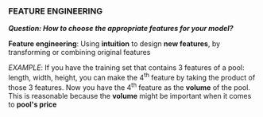 ### FEATURE ENGINEERING

***Question: How to choose the appropriate features for your model?***

**Feature engineering**: Using **intuition** to design **new features**, by transforming or combining original features

*EXAMPLE*: If you have the training set that contains 3 features of a pool: length, width, height, you can make the 4<sup>th</sup> feature by taking the product of those 3 features. Now you have the 4<sup>th</sup> feature as the **volume** of the pool. This is reasonable because the **volume** might be important when it comes to **pool's price**